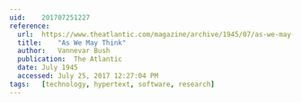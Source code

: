 ```yaml
---
uid:	201707251227
reference:
  url:	https://www.theatlantic.com/magazine/archive/1945/07/as-we-may-think/303881/
  title:	"As We May Think"
  author:	Vannevar Bush
  publication:	The Atlantic
  date:	July 1945
  accessed:	July 25, 2017 12:27:04 PM
tags:	[technology, hypertext, software, research]
---
```

